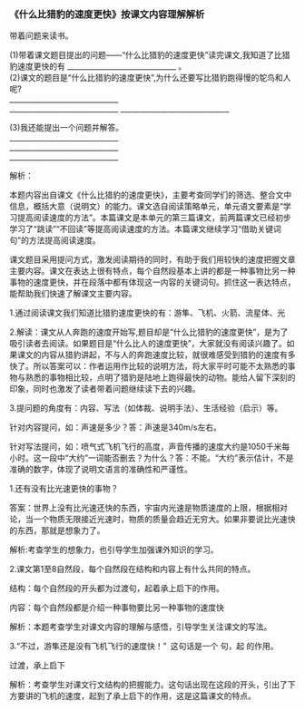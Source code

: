 ﻿---
layout: post
tags: [语文生活]
author: wkp
---

### 《什么比猎豹的速度更快》按课文内容理解解析

带着问题来读书。

(1)带着课文题目提出的问题——“什么比猎豹的速度更快”读完课文,我知道了比猎豹速度更快的有
\_\_\_\_\_\_\_\_\_\_\_\_\_\_\_\_\_\_\_\_\_\_\_\_\_\_\_\_\_\_  。  
(2)课文的题目是“什么比猎豹的速度更快”,为什么还要写比猎豹跑得慢的鸵鸟和人呢?  
\_\_\_\_\_\_\_\_\_\_\_\_\_\_\_\_\_\_\_\_\_\_\_\_\_\_\_\_\_\_  
\_\_\_\_\_\_\_\_\_\_\_\_\_\_\_\_\_\_\_\_\_\_\_\_\_\_\_\_\_\_
\_\_\_\_\_\_\_\_\_\_\_\_\_\_\_\_\_\_\_\_\_\_\_\_\_\_\_\_\_\_


(3)我还能提出一个问题并解答。  
\_\_\_\_\_\_\_\_\_\_\_\_\_\_\_\_\_\_\_\_\_\_\_\_\_\_\_\_\_\_  
\_\_\_\_\_\_\_\_\_\_\_\_\_\_\_\_\_\_\_\_\_\_\_\_\_\_\_\_\_\_  
\_\_\_\_\_\_\_\_\_\_\_\_\_\_\_\_\_\_\_\_\_\_\_\_\_\_\_\_\_\_  







解析：

本题内容出自课文《什么比猎豹的速度更快》，主要考查同学们的筛选、整合文中信息，概括大意（说明文）的能力。课文选自阅读策略单元，单元语文要素是“学习提高阅读速度的方法”。本篇课文是本单元的第三篇课文，前两篇课文已经初步学习了“跳读”“不回读”等提高阅读速度的方法。本篇课文继续学习“借助关键词句”的方法提高阅读速度。

课文题目采用提问方式，激发阅读期待的同时，有助于我们用较快的速度把握文章主要内容。课文在表达上很有特点，每个自然段基本上讲的都是一种事物比另一种事物的速度更快，并在段落中都有体现这一内容的关键词句。抓住这一表达特点，能帮助我们快速了解课文主要内容。

1.通过阅读课文我们知道比猎豹速度更快的有：游隼、飞机、火箭、流星体、光

2.解读：课文从人奔跑的速度开始写,题目却是“什么比猎豹的速度更快”，是为了吸引读者去阅读。如果题目是“什么比人的速度更快”，大家就没有阅读兴趣了。如果课文的内容从猎豹讲起，不与人的奔跑速度比较，就很难感受到猎豹的速度有多快了。所以答案可以：作者运用作比较的说明方法，将大家平时可能不太熟悉的事物与熟悉的事物相比较，点明了猎豹是陆地上跑得最快的动物。能给人留下深刻的印象，同时也激发了读者带着问题继续读下去的兴趣。

3.提问题的角度有：内容、写法（如体裁、说明手法）、生活经验（启示）等。

针对内容提问，如：声速是多少？答：声速是340m/s左右。

针对写法提问，如：喷气式飞机飞行的高度，声音传播的速度大约是1050千米每小时。这一段中“大约”一词能否删去？为什么？答：不能。“大约”表示估计，不是准确的数字，体现了说明文语言的准确性和严谨性。

1.还有没有比光速更快的事物？

答案：世界上没有比光速还快的东西，宇宙内光速是物质速度的上限，根据相对论，当一个物质无限接近光速时，物质的质量会趋近无穷大。如果非要说比光速快的东西，那就是想象力了。

解析:考查学生的想象力，也引导学生加强课外知识的学习。

2.课文第1至8自然段，每个自然段在结构和内容上有什么共同的特点。

结构：每个自然段的开头都为过渡句，起着承上启下的作用。

内容：每个自然段都是介绍一种事物要比另一种事物的速度快

解析：本题考查学生对课文内容的理解与感悟，引导学生关注课文的写法。

3.“不过，游隼还是没有飞机飞行的速度快！” 这句话是一个      句，起              的作用。

过渡，承上启下

解析：考查学生对课文行文结构的把握能力。这句话出现在这段的开头，引出了下方要讲的飞机的速度，起到了承上启下的作用，这是这篇课文的特点。
